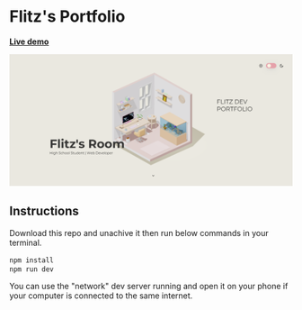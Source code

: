 # Flitz's Portfolio

**[Live demo](http://flitzdev.vercel.app/)**


![Home page screenshot](public/social/screenshot.png?raw=true "Home page screenshot")

## Instructions

Download this repo and unachive it then run below commands in your terminal.

```
npm install
npm run dev
```

You can use the "network" dev server running and open it on your phone if your computer is connected to the same internet.
